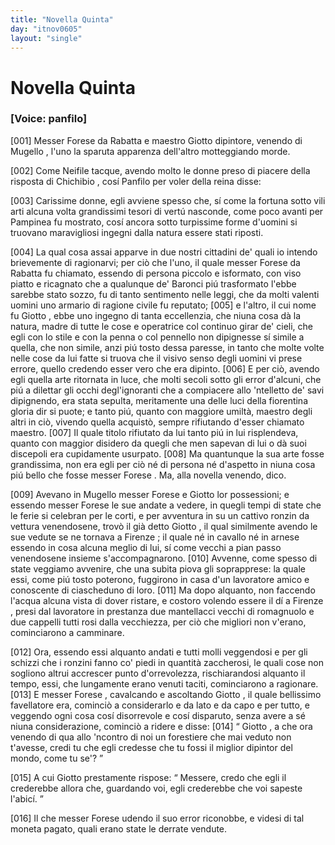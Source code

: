 ```yaml
---
title: "Novella Quinta"
day: "itnov0605"
layout: "single"
---
```

<div id="nov0605" type="novella" who="panfilo">
 <h1>
  Novella Quinta
 </h1>
 <argument>
  <p>
   <h3>
    [Voice: panfilo]
   </h3>
  </p>
  <p>
   <a name="p06050001">
    [001]
   </a>
   Messer
   <name persref="forese" type="person">
    Forese da Rabatta
   </name>
   e maestro
   <name persref="giotto" type="person">
    Giotto
   </name>
   dipintore, venendo di
   <name placeref="mugello" type="place">
    Mugello
   </name>
   , l'uno la sparuta apparenza dell'altro motteggiando morde.
  </p>
 </argument>
 <div3 type="commentary" who="author">
  <p>
   <a name="p06050002">
    [002]
   </a>
   Come
   <name persref="neifile" type="person">
    Neifile
   </name>
   tacque, avendo molto le donne preso di piacere della risposta di
   <name persref="chichibio" type="person">
    Chichibio
   </name>
   , cos&iacute;
   <name persref="panfilo" type="person">
    Panfilo
   </name>
   per voler della
   <name persref="elissa" type="person">
    reina
   </name>
   disse:
  </p>
 </div3>
 <div3 type="commentary" who="panfilo">
  <p>
   <a name="p06050003">
    [003]
   </a>
   Carissime donne, egli avviene spesso che, s&iacute; come la fortuna sotto vili arti alcuna volta grandissimi tesori di vert&uacute; nasconde, come poco avanti per
   <name persref="pampinea" type="person">
    Pampinea
   </name>
   fu mostrato, cos&iacute; ancora sotto turpissime forme d'uomini si truovano maravigliosi ingegni dalla natura essere stati riposti.
  </p>
 </div3>
 <p>
  <a name="p06050004">
   [004]
  </a>
  La qual cosa assai apparve in due nostri cittadini de' quali io intendo brievemente di ragionarvi; per ci&ograve; che l'uno, il quale messer
  <name persref="forese" type="person">
   Forese da Rabatta
  </name>
  fu chiamato, essendo di persona piccolo e isformato, con viso piatto e ricagnato che a qualunque de' Baronci pi&uacute; trasformato l'ebbe sarebbe stato sozzo, fu di tanto sentimento nelle leggi, che da molti valenti uomini uno armario di ragione civile fu reputato;
  <a name="p06050005">
   [005]
  </a>
  e l'altro, il cui nome fu
  <name persref="giotto" type="person">
   Giotto
  </name>
  , ebbe uno ingegno di tanta eccellenzia, che niuna cosa d&agrave; la natura, madre di tutte le cose e operatrice col continuo girar de' cieli, che egli con lo stile e con la penna o col pennello non dipignesse s&iacute; simile a quella, che non simile, anzi pi&uacute; tosto dessa paresse, in tanto che molte volte nelle cose da lui fatte si truova che il visivo senso degli uomini vi prese errore, quello credendo esser vero che era dipinto.
  <a name="p06050006">
   [006]
  </a>
  E per ci&ograve;, avendo egli quella arte ritornata in luce, che molti secoli sotto gli error d'alcuni, che pi&uacute; a dilettar gli occhi degl'ignoranti che a compiacere allo 'ntelletto de' savi dipignendo, era stata sepulta, meritamente una delle luci della fiorentina gloria dir si puote; e tanto pi&uacute;, quanto con maggiore umilt&agrave;, maestro degli altri in ci&ograve;, vivendo quella acquist&ograve;, sempre rifiutando d'esser chiamato maestro.
  <a name="p06050007">
   [007]
  </a>
  Il quale titolo rifiutato da lui tanto pi&uacute; in lui risplendeva, quanto con maggior disidero da quegli che men sapevan di lui o d&agrave; suoi discepoli era cupidamente usurpato.
  <a name="p06050008">
   [008]
  </a>
  Ma quantunque la sua arte fosse grandissima, non era egli per ci&ograve; n&eacute; di persona n&eacute; d'aspetto in niuna cosa pi&uacute; bello che fosse
  <name persref="forese" type="person">
   messer Forese
  </name>
  . Ma, alla novella venendo, dico.
 </p>
 <p>
  <a name="p06050009">
   [009]
  </a>
  Avevano in
  <name placeref="mugello" type="place">
   Mugello
  </name>
  <name persref="forese" type="person">
   messer Forese
  </name>
  e
  <name persref="giotto" type="person">
   Giotto
  </name>
  lor possessioni; e essendo
  <name persref="forese" type="person">
   messer Forese
  </name>
  le sue andate a vedere, in quegli tempi di state che le ferie si celebran per le corti, e per avventura in su un cattivo ronzin da vettura venendosene, trov&ograve; il gi&agrave; detto
  <name persref="giotto" type="person">
   Giotto
  </name>
  , il qual similmente avendo le sue vedute se ne tornava a
  <name placeref="firenze" type="place">
   Firenze
  </name>
  ; il quale n&eacute; in cavallo n&eacute; in arnese essendo in cosa alcuna meglio di lui, s&iacute; come vecchi a pian passo venendosene insieme s'accompagnarono.
  <a name="p06050010">
   [010]
  </a>
  Avvenne, come spesso di state veggiamo avvenire, che una subita piova gli soprapprese: la quale essi, come pi&uacute; tosto poterono, fuggirono in casa d'un lavoratore amico e conoscente di ciascheduno di loro.
  <a name="p06050011">
   [011]
  </a>
  Ma dopo alquanto, non faccendo l'acqua alcuna vista di dover ristare, e costoro volendo essere il d&iacute; a
  <name placeref="firenze" type="place">
   Firenze
  </name>
  , presi dal lavoratore in prestanza due mantellacci vecchi di romagnuolo e due cappelli tutti rosi dalla vecchiezza, per ci&ograve; che migliori non v'erano, cominciarono a camminare.
 </p>
 <p>
  <a name="p06050012">
   [012]
  </a>
  Ora, essendo essi alquanto andati e tutti molli veggendosi e per gli schizzi che i ronzini fanno co' piedi in quantit&agrave; zaccherosi, le quali cose non sogliono altrui accrescer punto d'orrevolezza, rischiarandosi alquanto il tempo, essi, che lungamente erano venuti taciti, cominciarono a ragionare.
  <a name="p06050013">
   [013]
  </a>
  E
  <name persref="forese" type="person">
   messer Forese
  </name>
  , cavalcando e ascoltando
  <name persref="giotto" type="person">
   Giotto
  </name>
  , il quale bellissimo favellatore era, cominci&ograve; a considerarlo e da lato e da capo e per tutto, e veggendo ogni cosa cos&iacute; disorrevole e cos&iacute; disparuto, senza avere a s&eacute; niuna considerazione, cominci&ograve; a ridere e disse:
  <a name="p06050014">
   [014]
  </a>
  <q direct="unspecified" who="forese">
   <name persref="giotto" type="person">
    Giotto
   </name>
   , a che ora venendo di qua allo 'ncontro di noi un forestiere che mai veduto non t'avesse, credi tu che egli credesse che tu fossi il miglior dipintor del mondo, come tu se'?
  </q>
 </p>
 <p>
  <a name="p06050015">
   [015]
  </a>
  A cui
  <name persref="giotto" type="person">
   Giotto
  </name>
  prestamente rispose:
  <q direct="unspecified" who="giotto">
   Messere, credo che egli il crederebbe allora che, guardando voi, egli crederebbe che voi sapeste l'abic&iacute;.
  </q>
 </p>
 <p>
  <a name="p06050016">
   [016]
  </a>
  Il che
  <name persref="forese" type="person">
   messer Forese
  </name>
  udendo il suo error riconobbe, e videsi di tal moneta pagato, quali erano state le derrate vendute.
 </p>
</div>